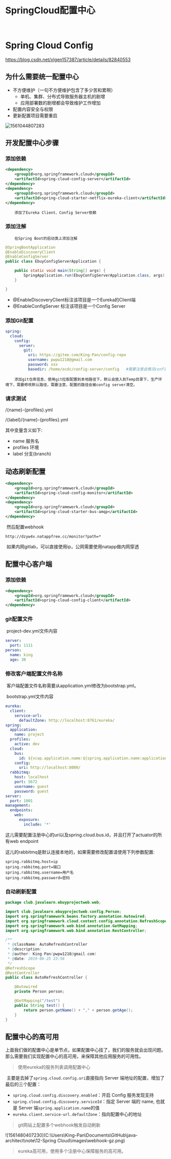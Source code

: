 # SpringCloud配置中心



​		

# Spring Cloud Config

https://blog.csdn.net/xlgen157387/article/details/82840553

## 为什么需要统一配置中心

* 不方便维护（一句不方便维护包含了多少苦和累啊）
  * 单机、集群、分布式导致服务器主机的剧增
  * 应用部署数的剧增都会导致维护工作增加
* 配置内容安全与权限
* 更新配置项目需要重启

![1561044807283](./images/config-server.png)



## 开发配置中心步骤

### 添加依赖

```xml
<dependency>
    <groupId>org.springframework.cloud</groupId>
    <artifactId>spring-cloud-config-server</artifactId>
</dependency>
<dependency>
    <groupId>org.springframework.cloud</groupId>
    <artifactId>spring-cloud-starter-netflix-eureka-client</artifactId>
</dependency>
```

		添加了Eureka Client、Config Server依赖

### 添加注解

		在Spring Boot的启动类上添加注解

```java
@SpringBootApplication
@EnableDiscoveryClient
@EnableConfigServer
public class EbuyConfigServerApplication {

    public static void main(String[] args) {
        SpringApplication.run(EbuyConfigServerApplication.class, args);
    }

}
```

* @EnableDiscoveryClient标注该项目是一个Eureka的Client端
* @EnableConfigServer 标注该项目是一个Config Server

### 添加Git配置

```yml
spring:
  cloud:
    config:
      server:
        git:
          uri: https://gitee.com/King-Pan/config-repo
          username: pwpw1218@gmail.com
          password: xxx
          basedir: /home/ocdc/config-server/config   #需要注意会情况config目录
```

		添加git仓库信息，使用git拉取配置到本地路径下，默认会放入到Temp目录下，生产环境下，需要修改默认路径，需要注意，配置的路径会被config server清空。

 


### 请求测试



/{name}-{profiles}.yml

/{label}/{name}-{profiles}.yml



其中变量含义如下:

* name 服务名
* profiles 环境
* label 分支(branch)



## 动态刷新配置



```xml
<dependency>
    <groupId>org.springframework.cloud</groupId>
    <artifactId>spring-cloud-config-monitor</artifactId>
</dependency>
<dependency>
    <groupId>org.springframework.cloud</groupId>
    <artifactId>spring-cloud-starter-bus-amqp</artifactId>
</dependency>
```

​		然后配置webhook   

```shell
http://dzyw4v.natappfree.cc/monitor?path=*
```

​		如果内网gitlab，可以直接使用ip，公网需要使用natapp做内网穿透



## 配置中心客户端

###  添加依赖

```xml
<dependency>
    <groupId>org.springframework.cloud</groupId>
    <artifactId>spring-cloud-config-client</artifactId>
</dependency>
```

### git配置文件

​		project-dev.yml文件内容

```yml
server:
  port: 1111
person:
  name: king
  age: 30
```

### 修改客户端配置文件名称

​		客户端配置文件名称需要从application.yml修改为bootstrap.yml。

​		bootstrap.yml文件内容

```yml
eureka:
  client:
    service-url:
      defaultZone: http://localhost:8761/eureka/
spring:
  application:
    name: project
  profiles:
    active: dev
  cloud:
    bus:
      id: ${vcap.application.name:${spring.application.name:application}}:${vcap.application.instance_index:${spring.cloud.config.profile:${local.server.port:${server.port:0}}}}:${vcap.application.instance_id:${random.value}}
    config:
      uri: http://localhost:8080/
  rabbitmq:
    host: localhost
    port: 5672
    username: guest
    password: guest
server:
  port: 1001
management:
  endpoints:
    web:
      exposure:
        include: '*'
```

​		这儿需要配置注册中心的uri以及spring.cloud.bus.id，并且打开了actuator的所有web endpoint

​		这儿的rabbitmq是默认连接本地的，如果需要修改配置请使用下列参数配置:

```properties
spring.rabbitmq.host=ip
spring.rabbitmq.port=端口
spring.rabbitmq.username=用户名
spring.rabbitmq.password=密码
```





### 自动刷新配置

```java
package club.javalearn.ebuyprojectweb.web;

import club.javalearn.ebuyprojectweb.config.Person;
import org.springframework.beans.factory.annotation.Autowired;
import org.springframework.cloud.context.config.annotation.RefreshScope;
import org.springframework.web.bind.annotation.GetMapping;
import org.springframework.web.bind.annotation.RestController;

/**
 * @className: AutoRefreshController
 * @description:
 * @author: King-Pan(pwpw1218@gmail.com)
 * @date: 2019-06-25 23:56
 */
@RefreshScope
@RestController
public class AutoRefreshController {

    @Autowired
    private Person person;

    @GetMapping("/test")
    public String test() {
        return person.getName() + "," + person.getAge();
    }
}
```





## 配置中心的高可用

​		上面我们做的配置中心是单节点，如果配置中心挂了，我们的服务就会出现问题。那么需要我们实现配置中心的高可用，来保障其他应用服务的可用性。



> 使用eureka的服务列表调用配置中心

​		主要是去掉了`spring.cloud.config.uri`直接指向 Server 端地址的配置，增加了最后的三个配置：

- `spring.cloud.config.discovery.enabled`：开启 Config 服务发现支持
- `spring.cloud.config.discovery.serviceId`：指定 Server 端的 name, 也就是 Server 端`spring.application.name`的值
- `eureka.client.service-url.defaultZone`：指向配置中心的地址

> git网站上配置多个webhook触发自动刷新



![1561480407230](C:\Users\King-Pan\Documents\GitHub\java-architect\note\12-Spring Cloud\images\webhook-gz.png)

> eureka高可用，使用多个注册中心保障服务的高可用。
